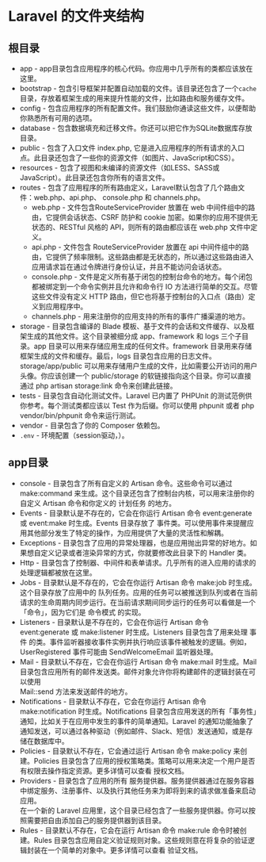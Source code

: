 
# Laravel 的文件夹结构

## 根目录

* app - app目录包含应用程序的核心代码。你应用中几乎所有的类都应该放在这里。
* bootstrap - 包含引导框架并配置自动加载的文件。该目录还包含了一个`cache`目录，存放着框架生成的用来提升性能的文件，比如路由和服务缓存文件。
* config - 包含应用程序的所有配置文件。我们鼓励你通读这些文件，以便帮助你熟悉所有可用的选项。
* database - 包含数据填充和迁移文件。你还可以把它作为SQLite数据库存放目录。
* public - 包含了入口文件 index.php, 它是进入应用程序的所有请求的入口点。此目录还包含了一些你的资源文件（如图片、JavaScript和CSS）。
* resources - 包含了视图和未编译的资源文件（如LESS、SASS或JavaScript）。此目录还包含你所有的语言文件。
* routes - 包含了应用程序的所有路由定义，Laravel默认包含了几个路由文件：web.php、api.php、 console.php 和 channels.php。
  * web.php - 文件包含RouteServiceProvider 放置在 web 中间件组中的路由，它提供会话状态、CSRF 防护和 cookie 加密。如果你的应用不提供无状态的、RESTful 风格的 API，则所有的路由都应该在 web.php 文件中定义。
  * api.php - 文件包含 RouteServiceProvider 放置在 api 中间件组中的路由，它提供了频率限制。这些路由都是无状态的，所以通过这些路由进入应用请求旨在通过令牌进行身份认证，并且不能访问会话状态。
  * console.php - 文件是定义所有基于闭包的控制台命令的地方。每个闭包都被绑定到一个命令实例并且允许和命令行 IO 方法进行简单的交互。尽管这些文件没有定义 HTTP 路由，但它也将基于控制台的入口点（路由）定义到应用程序中。
  * channels.php - 用来注册你的应用支持的所有的事件广播渠道的地方。
* storage - 目录包含编译的 Blade 模板、基于文件的会话和文件缓存、以及框架生成的其他文件。这个目录被细分成 app、framework 和 logs 三个子目录。app 目录可以用来存储应用生成的任何文件。framework 目录用来存储框架生成的文件和缓存。最后，logs 目录包含应用的日志文件。  
storage/app/public 可以用来存储用户生成的文件，比如需要公开访问的用户头像。你应该创建一个 public/storage 的软链接指向这个目录。你可以直接通过 php artisan storage:link 命令来创建此链接。
* tests - 目录包含自动化测试文件。Laravel 已内置了 PHPUnit 的测试范例供你参考。每个测试类都应该以 Test 作为后缀。你可以使用 phpunit 或者 php vendor/bin/phpunit 命令来运行测试。
* vendor - 目录包含了你的 Composer 依赖包。
* `.env` - 环境配置（session驱动，）。

## app目录

* console - 目录包含了所有自定义的 Artisan 命令。这些命令可以通过 make:command 来生成。这个目录还包含了控制台内核，可以用来注册你的自定义 Artisan 命令和你定义的 计划任务 的地方。
* Events - 目录默认是不存在的，它会在你运行 Artisan 命令 event:generate 或 event:make 时生成。Events 目录存放了 事件类。可以使用事件来提醒应用其他部分发生了特定的操作，为应用提供了大量的灵活性和解耦。
* Exceptions - 目录包含了应用的异常处理器，也是应用抛出异常的好地方。如果想自定义记录或者渲染异常的方式，你就要修改此目录下的 Handler 类。
* Http - 目录包含了控制器、中间件和表单请求。几乎所有的进入应用的请求的处理逻辑都被放在这里。
* Jobs - 目录默认是不存在的，它会在你运行 Artisan 命令 make:job 时生成。这个目录存放了应用中的 队列任务。应用的任务可以被推送到队列或者在当前请求的生命周期内同步运行。在当前请求期间同步运行的任务可以看做是一个「命令」，因为它们是 命令模式 的实现。
* Listeners - 目录默认是不存在的，它会在你运行 Artisan 命令 event:generate 或 make:listener 时生成。Listeners 目录包含了用来处理 事件 的类。事件监听器接收事件实例并执行响应该事件被触发的逻辑。例如，UserRegistered 事件可能由 SendWelcomeEmail 监听器处理。
* Mail - 目录默认不存在，它会在你运行 Artisan 命令 make:mail 时生成。Mail 目录包含应用所有的邮件发送类。邮件对象允许你将构建邮件的逻辑封装在可以使用     
  Mail::send 方法来发送邮件的地方。
* Notifications - 目录默认不存在，它会在你运行 Artisan 命令 make:notification 时生成。Notifications 目录包含应用发送的所有「事务性」通知，比如关于在应用中发生的事件的简单通知。Laravel 的通知功能抽象了通知发送，可以通过各种驱动（例如邮件、Slack、短信）发送通知，或是存储在数据库中。
* Policies - 目录默认不存在，它会通过运行 Artisan 命令 make:policy 来创建。Policies 目录包含了应用的授权策略类。策略可以用来决定一个用户是否有权限去操作指定资源。更多详情可以查看 授权文档。
* Providers - 目录包含了应用的所有 服务提供器。服务提供器通过在服务容器中绑定服务、注册事件、以及执行其他任务来为即将到来的请求做准备来启动应用。  
  在一个新的 Laravel 应用里，这个目录已经包含了一些服务提供器。你可以按照需要把自由添加自己的服务提供器到该目录。
* Rules - 目录默认不存在，它会在运行 Artisan 命令 make:rule 命令时被创建。Rules 目录包含应用自定义验证规则对象。这些规则意在将复杂的验证逻辑封装在一个简单的对象中。更多详情可以查看 验证文档。
